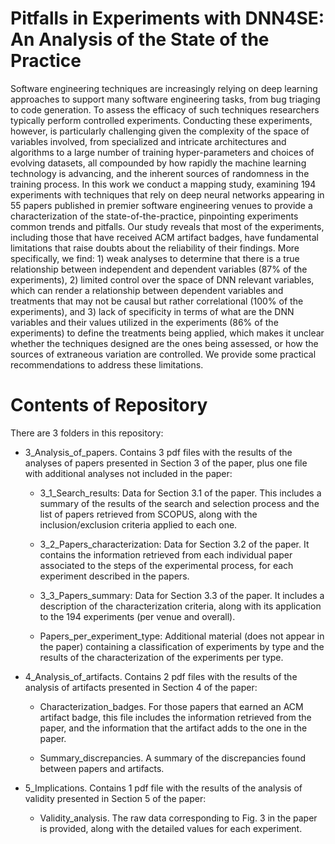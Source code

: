 # Pitfalls in Experiments with DNN4SE: An Analysis of the State of the Practice

Software engineering techniques are increasingly relying on deep learning approaches to support many software engineering tasks, from bug triaging to code generation. To assess the efficacy of such techniques researchers typically perform controlled experiments. Conducting these experiments, however, is particularly challenging given the complexity of the space of variables involved, from specialized and intricate architectures and algorithms to a large number of training hyper-parameters and choices of evolving datasets, all compounded by how rapidly the machine learning technology is advancing, and the inherent sources of randomness in the training process. In this work we conduct a mapping study, examining 194 experiments with techniques that rely on deep neural networks appearing in 55 papers published in premier software engineering venues to provide a characterization of the state-of-the-practice, pinpointing experiments common trends and pitfalls. Our study reveals that most of the experiments, including those that have received ACM artifact badges, have fundamental limitations that raise doubts about the reliability of their findings. More specifically, we find: 1) weak analyses to determine that there is a true relationship between independent and dependent variables (87% of the experiments), 2) limited control over the space of DNN relevant variables, which can render a relationship between dependent variables and treatments that may not be causal but rather correlational (100% of the experiments), and 3) lack of specificity in terms of what are the DNN variables and their values utilized in the experiments (86% of the experiments) to define the treatments being applied, which makes it unclear whether the techniques designed are the ones being assessed, or how the sources of extraneous variation are controlled. We provide some practical recommendations to address these limitations.

# Contents of Repository

There are 3 folders in this repository:

- 3_Analysis_of_papers. Contains 3 pdf files with the results of the analyses of papers presented in Section 3 of the paper, plus one file with additional analyses not included in the paper:

    *	3_1_Search_results: Data for Section 3.1 of the paper. This includes a summary of the results of the search and selection process and the list of papers retrieved from SCOPUS, along with the inclusion/exclusion criteria applied to each one.

    *	3_2_Papers_characterization: Data for Section 3.2 of the paper. It contains the information retrieved from each individual paper associated to the steps of the experimental process, for each experiment described in the papers.

    *	3_3_Papers_summary: Data for Section 3.3 of the paper. It includes a description of the characterization criteria, along with its application to the 194 experiments (per venue and overall). 

    *	Papers_per_experiment_type: Additional material (does not appear in the paper) containing a classification of experiments by type and the results of the characterization of the experiments per type.

- 4_Analysis_of_artifacts. Contains 2 pdf files with the results of the analysis of artifacts presented in Section 4 of the paper:

    * Characterization_badges. For those papers that earned an ACM artifact badge, this file includes the information retrieved from the paper, and the information that the artifact adds to the one in the paper.

    * Summary_discrepancies. A summary of the discrepancies found between papers and artifacts.

-	5_Implications. Contains 1 pdf file with the results of the analysis of validity presented in Section 5 of the paper:

    * Validity_analysis. The raw data corresponding to Fig. 3 in the paper is provided, along with the detailed values for each experiment.


